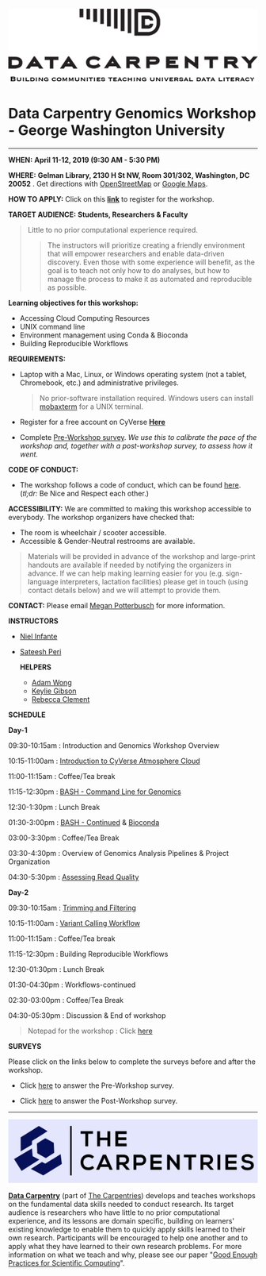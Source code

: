 ![](/img/DC_logo.png)

# **Data Carpentry Genomics Workshop - George Washington University**

---
**WHEN:** **April 11-12, 2019 (9:30 AM - 5:30 PM)**

**WHERE:** **Gelman Library, 2130 H St NW, Room 301/302, Washington, DC 20052** . Get directions with [OpenStreetMap](https://osm.org/go/ZZcbJto48?way=66409261) or [Google Maps](https://goo.gl/maps/vZdYWxLsZwQ2).

**HOW TO APPLY:** Click on this [**link**](https://www.eventbrite.com/e/george-washington-university-data-carpentry-workshop-tickets-58597869806) to register for the workshop.

**TARGET AUDIENCE:** **Students, Researchers & Faculty**
> Little to no prior computational experience required.
> > The instructors will prioritize creating a friendly environment that will empower researchers and enable data-driven discovery. Even those with some experience will benefit, as the goal is to teach not only how to do analyses, but how to manage the process to make it as automated and reproducible as possible.

**Learning objectives for this workshop:**
+ Accessing Cloud Computing Resources
+ UNIX command line
+ Environment management using Conda & Bioconda
+ Building Reproducible Workflows


**REQUIREMENTS:**
- Laptop with a Mac, Linux, or Windows operating system (not a tablet, Chromebook, etc.) and administrative privileges.
  > No prior-software installation required. Windows users can install [mobaxterm](http://mobaxterm.mobatek.net/download-home-edition.html) for a UNIX terminal.

- Register for a free account on CyVerse [**Here**](https://user.cyverse.org/register)

- Complete [Pre-Workshop survey](https://www.surveymonkey.com/r/dcpreworkshopassessment?workshop_id=2019-04-11-gwu). *We use this to calibrate the pace of the workshop and, together with a post-workshop survey, to assess how it went.*

**CODE OF CONDUCT:**
- The workshop follows a code of conduct, which can be found [here](https://gwu-omics2019.readthedocs.io/en/latest/code_of_conduct.html). (*tl;dr:* Be Nice and Respect each other.)

**ACCESSIBILITY:** We are committed to making this workshop accessible to everybody. The workshop organizers have checked that:
  + The room is wheelchair / scooter accessible.
  +  Accessible & Gender-Neutral restrooms are available.

> Materials will be provided in advance of the workshop and large-print handouts are available if needed by notifying the organizers in advance. If we can help making learning easier for you (e.g. sign-language interpreters, lactation facilities) please get in touch (using contact details below) and we will attempt to provide them.

**CONTACT:** Please email [Megan Potterbusch](mpotterbusch@email.gwu.edu) for more information.

**INSTRUCTORS**
* [Niel Infante](https://twitter.com/Niel_Infante)
* [Sateesh Peri](https://twitter.com/perisateesh)

  **HELPERS**
  * [Adam Wong](aklwong@gwu.edu)
  * [Keylie Gibson](kmgibson@gwmail.gwu.edu)
  * [Rebecca Clement](rebeccaclement@gwmail.gwu.edu)


**SCHEDULE**

**Day-1**

09:30-10:15am : Introduction and Genomics Workshop Overview

10:15-11:00am : [Introduction to CyVerse Atmosphere Cloud](https://gwu-omics2019.readthedocs.io/en/latest/atmosphere_cloud.html)

11:00-11:15am : Coffee/Tea break

11:15-12:30pm : [BASH - Command Line for Genomics](https://gwu-omics2019.readthedocs.io/en/latest/bash_lesson_1.html)

12:30-1:30pm  : Lunch Break

01:30-3:00pm  : [BASH - Continued](https://gwu-omics2019.readthedocs.io/en/latest/bash_lesson_2.html) & [Bioconda](https://gwu-omics2019.readthedocs.io/en/latest/bioconda_lesson.html)

03:00-3:30pm  : Coffee/Tea Break

03:30-4:30pm  : Overview of Genomics Analysis Pipelines & Project Organization

04:30-5:30pm  : [Assessing Read Quality](https://datacarpentry.org/wrangling-genomics/02-quality-control/index.html)

**Day-2**

09:30-10:15am : [Trimming and Filtering](https://datacarpentry.org/wrangling-genomics/03-trimming/index.html)

10:15-11:00am : [Variant Calling Workflow](https://datacarpentry.org/wrangling-genomics/04-variant_calling/index.html)

11:00-11:15am : Coffee/Tea break

11:15-12:30pm : Building Reproducible Workflows

12:30-01:30pm : Lunch Break

01:30-04:30pm : Workflows-continued

02:30-03:00pm : Coffee/Tea Break

04:30-05:30pm : Discussion & End of workshop

> Notepad for the workshop : Click [here](https://hackmd.io/nPo6cXDOSye5I0tOqeF3Jg#)

**SURVEYS**

Please click on the links below to complete the surveys before and after the workshop.

- Click [here](https://www.surveymonkey.com/r/dcpreworkshopassessment?workshop_id=2019-04-11-gwu) to answer the Pre-Workshop survey.

- Click [here](https://www.surveymonkey.com/r/dcpostworkshopassessment?workshop_id=2019-04-11-gwu) to answer the Post-Workshop survey.

---

![](/img/carpentries_logo.png)

[**Data Carpentry**](https://datacarpentry.org/) (part of [The Carpentries](https://carpentries.org/)) develops and teaches workshops on the fundamental data skills needed to conduct research. Its target audience is researchers who have little to no prior computational experience, and its lessons are domain specific, building on learners' existing knowledge to enable them to quickly apply skills learned to their own research. Participants will be encouraged to help one another and to apply what they have learned to their own research problems. For more information on what we teach and why, please see our paper "[Good Enough Practices for Scientific Computing](https://journals.plos.org/ploscompbiol/article?id=10.1371/journal.pcbi.1005510)".
